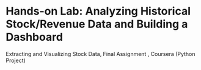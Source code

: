 # Hands-on Lab: Analyzing Historical Stock/Revenue Data and Building a Dashboard
Extracting and Visualizing Stock Data, Final Assignment , Coursera (Python Project)
